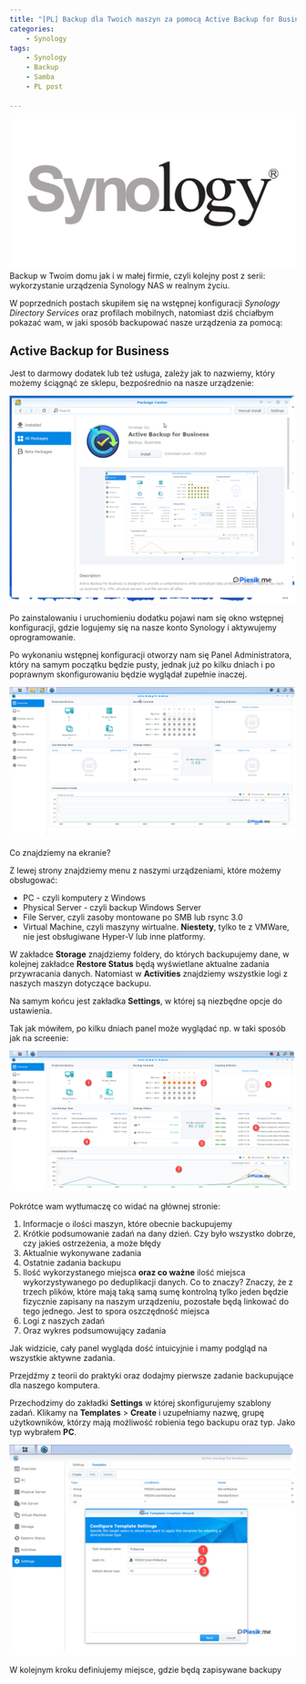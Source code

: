 ```yaml
---
title: "[PL] Backup dla Twoich maszyn za pomocą Active Backup for Business"
categories:
    - Synology
tags:
    - Synology
    - Backup
    - Samba
    - PL post

---
```

!["[PL] Backup dla Twoich maszyn za pomocą Active Backup for Business"](/assets/images/top_images/SynologyTOP.jpg)Backup w Twoim domu jak i w małej firmie, czyli kolejny post z serii: wykorzystanie urządzenia Synology NAS w realnym życiu.

W poprzednich postach skupiłem się na wstępnej konfiguracji *Synology Directory Services* oraz profilach mobilnych, natomiast dziś chciałbym pokazać wam, w jaki sposób backupować nasze urządzenia za pomocą:

## Active Backup for Business

Jest to darmowy dodatek lub też usługa, zależy jak to nazwiemy, który możemy ściągnąć ze sklepu, bezpośrednio na nasze urządzenie:

!["[PL] Backup dla Twoich maszyn za pomocą Active Backup for Business"](/assets/images/posts/Backup-Windows-Synology/01.png)

Po zainstalowaniu i uruchomieniu dodatku pojawi nam się okno wstępnej konfiguracji, gdzie logujemy się na nasze konto Synology i aktywujemy oprogramowanie.

Po wykonaniu wstępnej konfiguracji otworzy nam się Panel Administratora, który na samym początku będzie pusty, jednak już po kilku dniach i po poprawnym skonfigurowaniu będzie wyglądał zupełnie inaczej.

!["[PL] Backup dla Twoich maszyn za pomocą Active Backup for Business"](/assets/images/posts/Backup-Windows-Synology/02.png)

Co znajdziemy na ekranie?

Z lewej strony znajdziemy menu z naszymi urządzeniami, które możemy obsługować:

* PC - czyli komputery z Windows
* Physical Server - czyli backup Windows Server
* File Server, czyli zasoby montowane po SMB lub rsync 3.0
* Virtual Machine, czyli maszyny wirtualne. **Niestety**, tylko te z VMWare, nie jest obsługiwane Hyper-V lub inne platformy.

W zakładce **Storage** znajdziemy foldery, do których backupujemy dane, w kolejnej zakładce **Restore Status** będą wyświetlane aktualne zadania przywracania danych. Natomiast w **Activities** znajdziemy wszystkie logi z naszych maszyn dotyczące backupu.

Na samym końcu jest zakładka **Settings**, w której są niezbędne opcje do ustawienia.

Tak jak mówiłem, po kilku dniach panel może wyglądać np. w taki sposób jak na screenie:

!["[PL] Backup dla Twoich maszyn za pomocą Active Backup for Business"](/assets/images/posts/Backup-Windows-Synology/03.png)

Pokrótce wam wytłumaczę co widać na głównej stronie:

1) Informacje o ilości maszyn, które obecnie backupujemy
2) Krótkie podsumowanie zadań na dany dzień. Czy było wszystko dobrze, czy jakieś ostrzeżenia, a może błędy
3) Aktualnie wykonywane zadania
4) Ostatnie zadania backupu
5) Ilość wykorzystanego miejsca **oraz co ważne** ilość miejsca wykorzystywanego po deduplikacji danych. Co to znaczy? Znaczy, że z trzech plików, które mają taką samą sumę kontrolną tylko jeden będzie fizycznie zapisany na naszym urządzeniu, pozostałe będą linkować do tego jednego. Jest to spora oszczędność miejsca
6) Logi z naszych zadań
7) Oraz wykres podsumowujący zadania

Jak widzicie, cały panel wygląda dość intuicyjnie i mamy podgląd na wszystkie aktywne zadania.

Przejdźmy z teorii do praktyki oraz dodajmy pierwsze zadanie backupujące dla naszego komputera.

Przechodzimy do zakładki **Settings** w której skonfigurujemy szablony zadań. Klikamy na **Templates** > **Create** i uzupełniamy nazwę, grupę użytkowników, którzy mają możliwość robienia tego backupu oraz typ. Jako typ wybrałem **PC**.

!["[PL] Backup dla Twoich maszyn za pomocą Active Backup for Business"](/assets/images/posts/Backup-Windows-Synology/04.png)

W kolejnym kroku definiujemy miejsce, gdzie będą zapisywane backupy